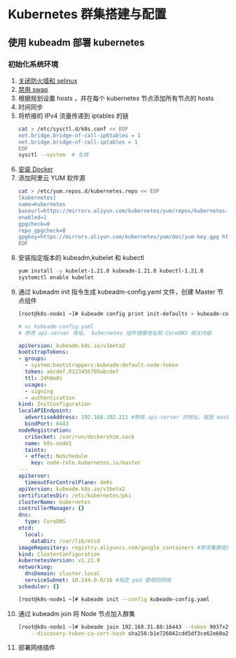 # Kubernetes 群集搭建与配置
## 使用 kubeadm 部署 kubernetes
### 初始化系统环境
1. [关闭防火墙和 selinux]()
2. [禁用 swap]()
3. 根据规划设置 hosts ，并在每个 kubernetes 节点添加所有节点的 hosts
4. 时间同步
5. 将桥接的 IPv4 流量传递到 iptables 的链
    ```bash
    cat > /etc/sysctl.d/k8s.conf << EOF
    net.bridge.bridge-nf-call-ip6tables = 1
    net.bridge.bridge-nf-call-iptables = 1
    EOF
    sysctl --system  # 生效
    ```
6. [安装 Docker]()
7. 添加阿里云 YUM 软件源
    ```bash
    cat > /etc/yum.repos.d/kubernetes.repo << EOF
    [kubernetes]
    name=Kubernetes
    baseurl=https://mirrors.aliyun.com/kubernetes/yum/repos/kubernetes-el7-x86_64
    enabled=1
    gpgcheck=0
    repo_gpgcheck=0
    gpgkey=https://mirrors.aliyun.com/kubernetes/yum/doc/yum-key.gpg https://mirrors.aliyun.com/kubernetes/yum/doc/rpm-package-key.gpg
    EOF
    ```
8. 安装指定版本的 kubeadm,kubelet 和 kubectl
    ```bash
    yum install -y kubelet-1.21.0 kubeadm-1.21.0 kubectl-1.21.0
    systemctl enable kubelet
    ```
9. 通过 kubeadm init 指令生成 kubeadm-config.yaml 文件，创建 Master 节点组件
    ```bash
    [root@k8s-node1 ~]# kubeadm config print init-defaults > kubeadm-config.yaml
    ```
    ```yaml
    # vi kubeadm-config.yaml
    # 修改 api-server 地址、 kubernetes 组件镜像地址和 CoreDNS 相关内容

    apiVersion: kubeadm.k8s.io/v1beta2
    bootstrapTokens:
    - groups:
      - system:bootstrappers:kubeadm:default-node-token
      token: abcdef.0123456789abcdef
      ttl: 24h0m0s
      usages:
      - signing
      - authentication
    kind: InitConfiguration
    localAPIEndpoint:
      advertiseAddress: 192.168.102.211 #修改 api-server 的地址，就是 master 节点的地址
      bindPort: 6443
    nodeRegistration:
      criSocket: /var/run/dockershim.sock
      name: k8s-node1
      taints:
      - effect: NoSchedule
        key: node-role.kubernetes.io/master
    ---
    apiServer:
      timeoutForControlPlane: 4m0s
    apiVersion: kubeadm.k8s.io/v1beta2
    certificatesDir: /etc/kubernetes/pki
    clusterName: kubernetes
    controllerManager: {}
    dns:
      type: CoreDNS
    etcd:
      local:
        dataDir: /var/lib/etcd
    imageRepository: registry.aliyuncs.com/google_containers #修改集群组件镜像的地址为阿里云
    kind: ClusterConfiguration
    kubernetesVersion: v1.21.0
    networking:
      dnsDomain: cluster.local
      serviceSubnet: 10.244.0.0/16 #指定 pod 使用的网络
    scheduler: {}
    ```
    ```bash
    [root@k8s-node1 ~]# kubeadm init --config kubeadm-config.yaml
    ```
10. 通过 kubeadm join 将 Node 节点加入群集
    ```bash
    [root@k8s-node1 ~]# kubeadm join 192.168.31.88:16443 --token 9037x2.tcaqnpaqkra9vsbw \
        --discovery-token-ca-cert-hash sha256:b1e726042cdd5df3ce62e60a2f86168cd2e64bff856e061e465df10cd36295b8
    ```
11. 部署网络插件
